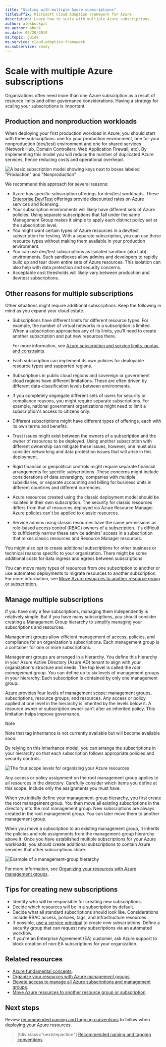 ```yaml
---
title: "Scaling with multiple Azure subscriptions"
titleSuffix: Microsoft Cloud Adoption Framework for Azure
description: Learn how to scale with multiple Azure subscriptions.
author: alexbuckgit
ms.author: abuck
ms.date: 05/20/2019
ms.topic: guide
ms.service: cloud-adoption-framework
ms.subservice: ready
---
```


# Scale with multiple Azure subscriptions

Organizations often need more than one Azure subscription as a result of resource limits and other governance considerations. Having a strategy for scaling your subscriptions is important.

## Production and nonproduction workloads

When deploying your first production workload in Azure, you should start with three subscriptions: one for your production environment,  one for your nonproduction (dev/test) environment and one for shared services (Network Hub, Domain Controllers, Web Application Firewall, etc). By implementing this model you will reduce the number of duplicated Azure services, hence reducing costs and operational overhead.

![A basic subscription model showing keys next to boxes labeled "Production" and "Nonproduction"](../../_images/ready/basic-subscription-model.png)

We recommend this approach for several reasons:

- Azure has specific subscription offerings for dev/test workloads. These [Enterprise Dev/Test](https://azure.microsoft.com/en-us/offers/ms-azr-0148p/) offerings provide discounted rates on Azure services and licensing.
- Your subscription environments will likely have different sets of Azure policies. Using separate subscriptions that fall under the same Management Group makes it simple to apply each distinct policy set at the subscription level.
- You might want certain types of Azure resources in a dev/test subscription for testing. With a separate subscription, you can use those resource types without making them available in your production environment.
- You can use dev/test subscriptions as isolated sandbox (aka Lab) environments. Such sandboxes allow admins and developers to rapidly build up and tear down entire sets of Azure resources. This isolation can also help with data protection and security concerns.
- Acceptable cost thresholds will likely vary between production and dev/test subscriptions.

## Other reasons for multiple subscriptions

Other situations might require additional subscriptions. Keep the following in mind as you expand your cloud estate.

- Subscriptions have different limits for different resource types. For example, the number of virtual networks in a subscription is limited. When a subscription approaches any of its limits, you'll need to create another subscription and put new resources there.

  For more information, see [Azure subscription and service limits, quotas, and constraints](https://docs.microsoft.com/azure/azure-subscription-service-limits).

- Each subscription can implement its own policies for deployable resource types and supported regions.

- Subscriptions in public cloud regions and sovereign or government cloud regions have different limitations. These are often driven by different data-classification levels between environments.

- If you completely segregate different sets of users for security or compliance reasons, you might require separate subscriptions. For example, national government organizations might need to limit a subscription's access to citizens only.

- Different subscriptions might have different types of offerings, each with its own terms and benefits.

- Trust issues might exist between the owners of a subscription and the owner of resources to be deployed. Using another subscription with different ownership can mitigate these issues, however, one must also consider networking and data protection issues that will arise in this deployment.

- Rigid financial or geopolitical controls might require separate financial arrangements for specific subscriptions. These concerns might include considerations of data sovereignty, companies with multiple subsidiaries, or separate accounting and billing for business units in different countries and different currencies.

- Azure resources created using the classic deployment model should be isolated in their own subscription. The security for classic resources differs from that of resources deployed via Azure Resource Manager. Azure policies can't be applied to classic resources.

- Service admins using classic resources have the same permissions as role-based access control (RBAC) owners of a subscription. It's difficult to sufficiently narrow these service admins' access in a subscription that mixes classic resources and Resource Manager resources.

You might also opt to create additional subscriptions for other business or technical reasons specific to your organization. There might be some additional costs for data ingress and egress between subscriptions.

You can move many types of resources from one subscription to another or use automated deployments to migrate resources to another subscription. For more information, see [Move Azure resources to another resource group or subscription](https://docs.microsoft.com/azure/azure-resource-manager/resource-group-move-resources).

## Manage multiple subscriptions

If you have only a few subscriptions, managing them independently is relatively simple. But if you have many subscriptions, you should consider creating a Management Group hierarchy to simplify managing your subscriptions and resources.

Management groups allow efficient management of access, policies, and compliance for an organization's subscriptions. Each management group is a container for one or more subscriptions.

Management groups are arranged in a hierarchy. You define this hierarchy in your Azure Active Directory (Azure AD) tenant to align with your organization's structure and needs. The top level is called the *root management group*. You can define up to six levels of management groups in your hierarchy. Each subscription is contained by only one management group.

Azure provides four levels of management scope: management groups, subscriptions, resource groups, and resources. Any access or policy applied at one level in the hierarchy is inherited by the levels below it. A resource owner or subscription owner can't alter an inherited policy. This limitation helps improve governance.

> [!NOTE]
> Note that tag inheritance is not currently available but will become available soon.

By relying on this inheritance model, you can arrange the subscriptions in your hierarchy so that each subscription follows appropriate policies and security controls.

![The four scope levels for organizing your Azure resources](../../ready/azure-setup-guide/media/organize-resources/scope-levels.png)

Any access or policy assignment on the root management group applies to all resources in the directory. Carefully consider which items you define at this scope. Include only the assignments you must have.

When you initially define your management-group hierarchy, you first create the root management group. You then move all existing subscriptions in the directory into the root management group. New subscriptions are always created in the root management group. You can later move them to another management group.

When you move a subscription to an existing management group, it inherits the policies and role assignments from the management-group hierarchy above it. Once you have established multiple subscriptions for your Azure workloads, you should create additional subscriptions to contain Azure services that other subscriptions share.

![Example of a management-group hierarchy](../../_images/ready/management-group-hierarchy.png)

For more information, see [Organizing your resources with Azure management groups](https://docs.microsoft.com/azure/governance/management-groups).

## Tips for creating new subscriptions

- Identify who will be responsible for creating new subscriptions.
- Decide which resources will be in a subscription by default.
- Decide what all standard subscriptions should look like. Considerations include RBAC access, policies, tags, and infrastructure resources.
- If possible, [use a service principal](https://docs.microsoft.com/azure/azure-resource-manager/grant-access-to-create-subscription) to create new subscriptions. Define a security group that can request new subscriptions via an automated workflow.
- If you're an Enterprise Agreement (EA) customer, ask Azure support to block creation of non-EA subscriptions for your organization.

## Related resources

- [Azure fundamental concepts](../considerations/fundamental-concepts.md).
- [Organize your resources with Azure management groups](https://docs.microsoft.com/azure/governance/management-groups).
- [Elevate access to manage all Azure subscriptions and management groups](https://docs.microsoft.com/azure/role-based-access-control/elevate-access-global-admin).
- [Move Azure resources to another resource group or subscription](https://docs.microsoft.com/azure/azure-resource-manager/resource-group-move-resources).

## Next steps

Review [recommended naming and tagging conventions](./naming-and-tagging.md) to follow when deploying your Azure resources.

> [!div class="nextstepaction"]
> [Recommended naming and tagging conventions](./naming-and-tagging.md)
